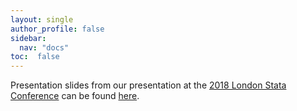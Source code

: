 ```yaml
---
layout: single
author_profile: false
sidebar:
  nav: "docs"
toc:  false
---
```


Presentation slides from our presentation at the [2018 London Stata Conference](https://www.stata.com/meeting/uk18/)
can be found [here](https://statalasso.github.io/pdf/StataConference2018_AhrensSchaffer.pdf).


